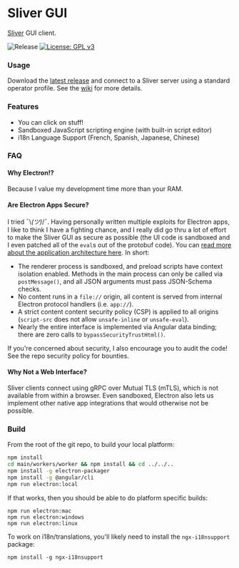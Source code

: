 # Sliver GUI

[Sliver](https://github.com/BishopFox/sliver) GUI client.

![Release](https://github.com/BishopFox/sliver-gui/workflows/Release/badge.svg) [![License: GPL v3](https://img.shields.io/badge/License-GPLv3-blue.svg)](https://www.gnu.org/licenses/gpl-3.0)

### Usage

Download the [latest release](https://github.com/BishopFox/sliver-gui/releases) and connect to a Sliver server using a standard operator profile. See the [wiki](https://github.com/BishopFox/sliver-gui/wiki) for more details.

### Features

* You can click on stuff!
* Sandboxed JavaScript scripting engine (with built-in script editor)
* i18n Language Support (French, Spanish, Japanese, Chinese)

### FAQ

#### Why Electron!?

Because I value my development time more than your RAM.

#### Are Electron Apps Secure?

I tried ¯\\_(ツ)_/¯. Having personally written multiple exploits for Electron apps, I like to think I have a fighting chance, and I really did go thru a lot of effort to make the Sliver GUI as secure as possible (the UI code is sandboxed and I even patched all of the `eval`s out of the protobuf code). You can [read more about the application architecture here](https://github.com/moloch--/reasonably-secure-electron). In short:
 * The renderer process is sandboxed, and preload scripts have context isolation enabled. Methods in the main process can only be called via `postMessage()`, and all JSON arguments must pass JSON-Schema checks.
 * No content runs in a `file://` origin, all content is served from internal Electron protocol handlers (i.e. `app://`).
 * A strict content content security policy (CSP) is applied to all origins (`script-src` does not allow `unsafe-inline` or `unsafe-eval`).
 * Nearly the entire interface is implemented via Angular data binding; there are zero calls to `bypassSecurityTrustHtml()`.

If you're concerned about security, I also encourage you to audit the code! See the repo security policy for bounties.

#### Why Not a Web Interface?

Sliver clients connect using gRPC over Mutual TLS (mTLS), which is not available from within a browser. Even sandboxed, Electron also lets us implement other native app integrations that would otherwise not be possible.


### Build

From the root of the git repo, to build your local platform:

```bash
npm install
cd main/workers/worker && npm install && cd ../../..
npm install -g electron-packager
npm install -g @angular/cli
npm run electron:local
```

If that works, then you should be able to do platform specific builds:

```
npm run electron:mac
npm run electron:windows
npm run electron:linux
```

To work on i18n/translations, you'll likely need to install the `ngx-i18nsupport` package:

```
npm install -g ngx-i18nsupport
```
